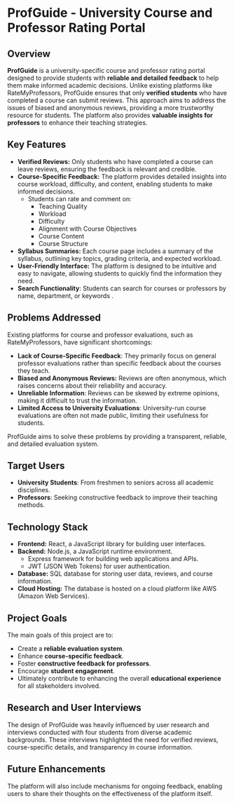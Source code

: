 # ProfGuide - University Course and Professor Rating Portal

## Overview

**ProfGuide** is a university-specific course and professor rating portal designed to provide students with **reliable and detailed feedback** to help them make informed academic decisions. Unlike existing platforms like RateMyProfessors, ProfGuide ensures that only **verified students** who have completed a course can submit reviews. This approach aims to address the issues of biased and anonymous reviews, providing a more trustworthy resource for students. The platform also provides **valuable insights for professors** to enhance their teaching strategies.

## Key Features

*   **Verified Reviews:** Only students who have completed a course can leave reviews, ensuring the feedback is relevant and credible.
*   **Course-Specific Feedback:** The platform provides detailed insights into course workload, difficulty, and content, enabling students to make informed decisions.
    *   Students can rate and comment on:
        *   Teaching Quality 
        *   Workload 
        *   Difficulty 
        *   Alignment with Course Objectives 
        *   Course Content 
        *   Course Structure 
*   **Syllabus Summaries:** Each course page includes a summary of the syllabus, outlining key topics, grading criteria, and expected workload.
*   **User-Friendly Interface:** The platform is designed to be intuitive and easy to navigate, allowing students to quickly find the information they need.
*    **Search Functionality**: Students can search for courses or professors by name, department, or keywords .

## Problems Addressed

Existing platforms for course and professor evaluations, such as RateMyProfessors, have significant shortcomings:

*   **Lack of Course-Specific Feedback**: They primarily focus on general professor evaluations rather than specific feedback about the courses they teach.
*   **Biased and Anonymous Reviews:** Reviews are often anonymous, which raises concerns about their reliability and accuracy.
*  **Unreliable Information**: Reviews can be skewed by extreme opinions, making it difficult to trust the information.
*   **Limited Access to University Evaluations**: University-run course evaluations are often not made public, limiting their usefulness for students.

ProfGuide aims to solve these problems by providing a transparent, reliable, and detailed evaluation system.

## Target Users

*   **University Students**: From freshmen to seniors across all academic disciplines.
*   **Professors**: Seeking constructive feedback to improve their teaching methods.

## Technology Stack

*   **Frontend:** React, a JavaScript library for building user interfaces.
*   **Backend:** Node.js, a JavaScript runtime environment.
    *   Express framework for building web applications and APIs.
    *   JWT (JSON Web Tokens) for user authentication.
*   **Database:** SQL database for storing user data, reviews, and course information.
*   **Cloud Hosting:** The database is hosted on a cloud platform like AWS (Amazon Web Services).

## Project Goals

The main goals of this project are to:

*   Create a **reliable evaluation system**.
*   Enhance **course-specific feedback**.
*   Foster **constructive feedback for professors**.
*   Encourage **student engagement**.
*   Ultimately contribute to enhancing the overall **educational experience** for all stakeholders involved.

## Research and User Interviews

The design of ProfGuide was heavily influenced by user research and interviews conducted with four students from diverse academic backgrounds. These interviews highlighted the need for verified reviews, course-specific details, and transparency in course information.

## Future Enhancements
The platform will also include mechanisms for ongoing feedback, enabling users to share their thoughts on the effectiveness of the platform itself.
